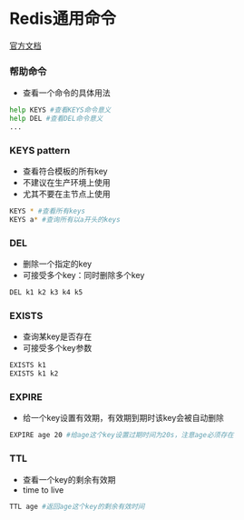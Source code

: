# Redis通用命令
[官方文档](https://redis.io/commands/)


### 帮助命令
- 查看一个命令的具体用法
```bash
help KEYS #查看KEYS命令意义
help DEL #查看DEL命令意义
...
```

### KEYS pattern
- 查看符合模板的所有key
- 不建议在生产环境上使用
- 尤其不要在主节点上使用
```bash
KEYS * #查看所有keys
KEYS a* #查询所有以a开头的keys
```

### DEL
- 删除一个指定的key
- 可接受多个key：同时删除多个key
```bash
DEL k1 k2 k3 k4 k5
```

### EXISTS
- 查询某key是否存在
- 可接受多个key参数
```bash
EXISTS k1
EXISTS k1 k2
```

### EXPIRE
- 给一个key设置有效期，有效期到期时该key会被自动删除
```bash
EXPIRE age 20 #给age这个key设置过期时间为20s，注意age必须存在
```

### TTL
- 查看一个key的剩余有效期
- time to live
```bash
TTL age #返回age这个key的剩余有效时间
```